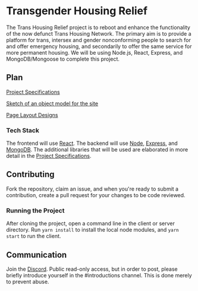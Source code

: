 # Transgender Housing Relief

 The Trans Housing Relief project is to reboot and enhance the functionality of the now defunct Trans Housing Network. The primary aim is to provide a platform for trans, intersex and gender nonconforming people to search for and offer emergency housing, and secondarily to offer the same service for more permanent housing. We will be using Node.js, React, Express, and MongoDB/Mongoose to complete this project. 

## Plan

[Project Specifications](https://docs.google.com/document/d/1zsxILMFHKN7sZAug3qIxRt-fNpGrYzKyp1UQJWHWNv4/edit?usp=sharing)

[Sketch of an object model for the site](https://docs.google.com/document/d/1Lzxzprs_Q-jAaLlXGSIyzdtvmffS9dtjITb1kU7h-M0/edit?usp=sharing)

[Page Layout Designs](https://docs.google.com/document/d/1MelRd4xCZ8p825LSN8FhGLW2B1CiLUXY0zu9jhhfJrI/edit?usp=sharing)

### Tech Stack

The frontend will use [React](https://reactjs.org/). The backend will use [Node](https://nodejs.org/), [Express](https://expressjs.com/), and [MongoDB](https://www.mongodb.com/). The additional libraries that will be used are elaborated in more detail in the [Project Specifications](https://docs.google.com/document/d/1zsxILMFHKN7sZAug3qIxRt-fNpGrYzKyp1UQJWHWNv4/edit?usp=sharing).

## Contributing

Fork the repository, claim an issue, and when you're ready to submit a contribution, create a pull request for your changes to be code reviewed.

### Running the Project

After cloning the project, open a command line in the client or server directory. Run `yarn install` to install the local node modules, and `yarn start` to run the client.

## Communication

Join the [Discord](https://discord.gg/cqKwmjE). Public read-only access, but in order to post, please briefly introduce yourself in the #introductions channel. This is done merely to prevent abuse.

